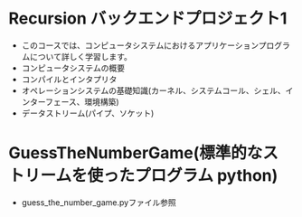 # Recursion バックエンドプロジェクト1
* このコースでは、コンピュータシステムにおけるアプリケーションプログラムについて詳しく学習します。
* コンピュータシステムの概要
* コンパイルとインタプリタ
* オペレーションシステムの基礎知識(カーネル、システムコール、シェル、インターフェース、環境構築)
* データストリーム(パイプ、ソケット)

# GuessTheNumberGame(標準的なストリームを使ったプログラム python)
* guess_the_number_game.pyファイル参照